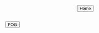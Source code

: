   <html>
  <head>
  </head>
  <body>
  <nav>
  <center><button onclick = "window.location.href="index.html";>Home</button></center>
  </nav>
    <br>
    <p>
    <button onclick = "window.location.href="https://www.freeonlinegames.com/?ref=icon";>FOG</button>
    </p>
  </body>
  </html>
